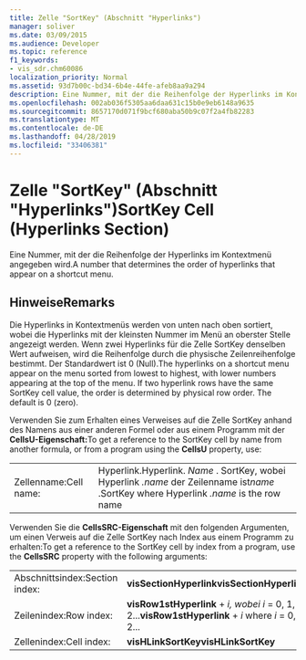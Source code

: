 ```yaml
---
title: Zelle "SortKey" (Abschnitt "Hyperlinks")
manager: soliver
ms.date: 03/09/2015
ms.audience: Developer
ms.topic: reference
f1_keywords:
- vis_sdr.chm60086
localization_priority: Normal
ms.assetid: 93d7b00c-bd34-6b4e-44fe-afeb8aa9a294
description: Eine Nummer, mit der die Reihenfolge der Hyperlinks im Kontextmenü angegeben wird.
ms.openlocfilehash: 002ab036f5305aa6daa631c15b0e9eb6148a9635
ms.sourcegitcommit: 8657170d071f9bcf680aba50b9c07f2a4fb82283
ms.translationtype: MT
ms.contentlocale: de-DE
ms.lasthandoff: 04/28/2019
ms.locfileid: "33406381"
---
```

# <a name="sortkey-cell-hyperlinks-section"></a><span data-ttu-id="744f1-103">Zelle "SortKey" (Abschnitt "Hyperlinks")</span><span class="sxs-lookup"><span data-stu-id="744f1-103">SortKey Cell (Hyperlinks Section)</span></span>

<span data-ttu-id="744f1-104">Eine Nummer, mit der die Reihenfolge der Hyperlinks im Kontextmenü angegeben wird.</span><span class="sxs-lookup"><span data-stu-id="744f1-104">A number that determines the order of hyperlinks that appear on a shortcut menu.</span></span>
  
## <a name="remarks"></a><span data-ttu-id="744f1-105">Hinweise</span><span class="sxs-lookup"><span data-stu-id="744f1-105">Remarks</span></span>

<span data-ttu-id="744f1-p101">Die Hyperlinks in Kontextmenüs werden von unten nach oben sortiert, wobei die Hyperlinks mit der kleinsten Nummer im Menü an oberster Stelle angezeigt werden. Wenn zwei Hyperlinks für die Zelle SortKey denselben Wert aufweisen, wird die Reihenfolge durch die physische Zeilenreihenfolge bestimmt. Der Standardwert ist 0 (Null).</span><span class="sxs-lookup"><span data-stu-id="744f1-p101">The hyperlinks on a shortcut menu appear on the menu sorted from lowest to highest, with lower numbers appearing at the top of the menu. If two hyperlink rows have the same SortKey cell value, the order is determined by physical row order. The default is 0 (zero).</span></span> 
  
<span data-ttu-id="744f1-109">Verwenden Sie zum Erhalten eines Verweises auf die Zelle SortKey anhand des Namens aus einer anderen Formel oder aus einem Programm mit der **CellsU-Eigenschaft:**</span><span class="sxs-lookup"><span data-stu-id="744f1-109">To get a reference to the SortKey cell by name from another formula, or from a program using the **CellsU** property, use:</span></span> 
  
|||
|:-----|:-----|
|<span data-ttu-id="744f1-110">Zellenname:</span><span class="sxs-lookup"><span data-stu-id="744f1-110">Cell name:</span></span>  <br/> |<span data-ttu-id="744f1-111">Hyperlink.</span><span class="sxs-lookup"><span data-stu-id="744f1-111">Hyperlink.</span></span> <span data-ttu-id="744f1-112">*Name*  . SortKey, wobei Hyperlink  *.name*  der Zeilenname ist</span><span class="sxs-lookup"><span data-stu-id="744f1-112">*name*  .SortKey where Hyperlink  *.name*  is the row name</span></span>  <br/> |
   
<span data-ttu-id="744f1-113">Verwenden Sie die **CellsSRC-Eigenschaft** mit den folgenden Argumenten, um einen Verweis auf die Zelle SortKey nach Index aus einem Programm zu erhalten:</span><span class="sxs-lookup"><span data-stu-id="744f1-113">To get a reference to the SortKey cell by index from a program, use the **CellsSRC** property with the following arguments:</span></span> 
  
|||
|:-----|:-----|
|<span data-ttu-id="744f1-114">Abschnittsindex:</span><span class="sxs-lookup"><span data-stu-id="744f1-114">Section index:</span></span>  <br/> |<span data-ttu-id="744f1-115">**visSectionHyperlink**</span><span class="sxs-lookup"><span data-stu-id="744f1-115">**visSectionHyperlink**</span></span> <br/> |
|<span data-ttu-id="744f1-116">Zeilenindex:</span><span class="sxs-lookup"><span data-stu-id="744f1-116">Row index:</span></span>  <br/> |<span data-ttu-id="744f1-117">**visRow1stHyperlink**  +   *i,* *wobei i* = 0, 1, 2...</span><span class="sxs-lookup"><span data-stu-id="744f1-117">**visRow1stHyperlink** +  *i*  where  *i*  = 0, 1, 2...</span></span>  <br/> |
|<span data-ttu-id="744f1-118">Zellenindex:</span><span class="sxs-lookup"><span data-stu-id="744f1-118">Cell index:</span></span>  <br/> |<span data-ttu-id="744f1-119">**visHLinkSortKey**</span><span class="sxs-lookup"><span data-stu-id="744f1-119">**visHLinkSortKey**</span></span> <br/> |
   

